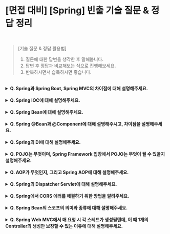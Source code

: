 # [면접 대비] [Spring] 빈출 기술 질문 & 정답 정리

<br>

> [기술 질문 & 정답 활용법]
> 1. 질문에 대한 답변을 생각한 후 말해봅니다.
> 2. 답변 후 정답과 비교해보는 식으로 진행해보세요.
> 3. 반복하시면서 습득하시면 좋습니다.

<br>

<details>
<summary><strong>Q. Spring과 Spring Boot, Spring MVC의 차이점에 대해 설명해주세요.</strong></summary>

<br>

* **Spring은 Java 기반 애플리케이션 개발을 지원하는 오픈소스 프레임워크이다.**
  * POJO만을 이용해 복잡성을 제거하고, 가벼운 코드로 기업용 애플리케이션을 제작하는 기능을 제공하는데 그 목적이 있다.
  * Spring에서는 개발자가 직접 스프링 컨테이너 구성, 빈 객체 등록, 의존성을 설정해야 하는 번거로움이 있다.
  
<br>

* **반면, Spring Boot는 기존 Spring에서 보일러 플레이트 코드를 최소화하고 자동 구성을 통해 빠르게 애플리케이션 개발에 착수할 수 있도록 하는 Spring 프레임워크의 종류이다.**
  * Spring과의 차이점
    * 자동 의존성 주입과 빈 객체 등록, 스프링 컨테이너 구성이 가능하다.
    * Tomcat과 같은 임베디드 서버를 제공해 jar 파일로 엑스포트가 가능하다.
    * Spring MVC, Spring Data JPA, Spring Security 등 다른 Spring Framework 모듈에 대해 선택적으로 자동 설정이 가능하다.   

<br>

* Spring MVC는 웹 애플리케이션 기반 개발에 있어 MVC 패턴 관련 설정을 제공하는 Spring 프레임워크의 종류이다.
  * DispatcherServlet, ViewResolver, ModelAndView 등의 기능을 제공한다.

<br>

> 참고 : Spring 공식 사이트는 Spring Boot와 Spring MVC 또한 프레임워크로 규정하고 있다. <br>
> `프레임워크 내부의 프레임워크로 이해하면 편할 것 같다..`

<br>

# [REFERENCE, Spring vs Spring Boot vs Spring MVC](https://velog.io/@lucaschoi/Spring-vs-Spring-boot-vs-Spring-MVC)

<br>

</details>

<br>

<details>
<summary><strong>Q. Spring IOC에 대해 설명해주세요.</strong></summary>

<br>

* IOC는 Inversion Of Control의 약자로, 제어의 역전이라는 사전적 의미를 가지고 있다.
* **이는 객체의 생성과 생명주기 관리를 프레임워크가 담당하게 하며, 개발자는 비즈니스 로직에 더 집중하게 하는 디자인 패턴이자 편의 기능을 의미한다**.
* Spring에서의 IOC는 Application Context가 해당 역할을 담당하며, Application Context는 Bean 객체들의 생성, 설정, 관리 등 객체의 전체 생명주기를 담당한다.
* 이러한 방식은 개발자가 직접 객체 간 의존성을 관리하지 않아도 된다.

<br>

* [#REFERENCE, 스프링 프레임워크의 IOC](https://f-lab.kr/insight/understanding-spring-ioc-di?gad_source=1&gclid=Cj0KCQjw_-GxBhC1ARIsADGgDjtex4IqBSZkF97OPRnSYJty7VVlel7DXEVZBet95rQok90s84iRm6gaAsueEALw_wcB)
* [#REFERENCE, BeanFactory와 ApplicationContext](https://velog.io/@saint6839/BeanFactory-%EC%99%80-ApplicationContext%EC%9D%98-%EC%B0%A8%EC%9D%B4)

<br>

<details>
<summary><strong>QQ. Spring IOC 컨테이너에 대해 설명해주세요.</strong></summary>

<br>

* **IOC 컨테이너란, IOC 디자인 패턴에 의해 생성된 객체들의 생명주기와 의존성을 관리하는 컨테이너이다.**
* 이렇게 IOC 컨테이너에 의해 관리되는 객체를 Spring Bean이라고 한다.
* IOC 컨테이너의 종류에는 크게 Bean Factory와 Application Context가 있다.
  * Bean Factory : Spring Bean의 생명주기를 관리 및 의존성 설정을 담당하는 기본적인 IOC 컨테이너이자 최상위 인터페이스
  * Application Context : Bean Factory에서 확장된 형태로, 국제화 기능 및 이벤트 관리 기능이 추가

<br>

<details>
<summary><strong>QQQ. Spring IOC 컨테이너의 역할에 대해 설명해주세요.</strong></summary>

<br>

* **애플리케이션 시행 시점에 Spring Bean 오브젝트를 인스턴스화 하고, DI를 실시한 이후 최초로 애플리케이션을 실행할 하나의 Bean을 제공한다.**

</details>
</details>
</details>

<br>

<details>

<summary><strong>Q. Spring Bean에 대해 설명해주세요.</strong></summary>

<br>

* **Spring Bean이란 IOC 컨테이너에 의해 관리되는 객체를 의미한다.**
* IOC 패턴에 의해 생성과 제어권이 개발자가 아닌 스프링 프레임워크에서 관리되는 객체이다.
* 등록 방법 : xml을 통한 방법, 어노테이션을 통한 방법
  * (@Configuration-@Bean, @Component 이후 Component Scan, @SpringBootApplication을 통한 Component Scan 등)
* 이러한 Spring Bean은 IOC 컨테이너에 의해 의존성 주입(DI, Dependency Injection) 된다.

<br>

> Spring Bean과 Java Bean의 차이
> * Java Bean : Java로 작성된 객체이며, 데이터 표현을 목적으로 한다.
>   * private 속성의 멤버 변수를 가지고 있으며, 멤버 변수에 대한 설정자와 접근자를 가진다. 
> * Spring Bean : IOC 컨테이너에 의해 생명주기가 관리되는 Java 객체를 의미한다.

</details>

<br>

<details>
<summary><strong>Q. Spring @Bean과 @Component에 대해 설명해주시고, 차이점을 설명해주세요. </strong></summary>

<br>

* **두 어노테이션 모두 Spring IOC 컨테이너에 Bean을 등록하기 위해 사용된다.**
  * 두 어노테이션 모두 선언된 객체를 기반으로 실행 시점에 인스턴스 객체를 1회 (싱글톤) 생성한 후 이용한다.
* **두 어노테이션의 차이점은 선언하는 레벨의 차이로, @Bean은 메소드 레벨에서, @Component는 클래스 레벨에서 선언된다는 차이가 있다.**
* @Bean
  * 개발자가 컨트롤이 불가능한 외부 라이브러리가 제공하는 객체의 메소드에 사용된다.
  * 외부 라이브러리 클래스 레벨에 @Configuration을 명시하며, 메소드 레벨에 @Bean을 명시해 반환되는 객체를 수동으로 Bean으로 등록한다.
    * @Configuration의 내부에는 @Component가 포함되어 있어 런타임 시 컴포넌트 스캔이 가능하다.
* @Component
  * 개발자가 컨트롤이 가능한 내부 클래스 레벨에 @Component를 명시해 해당 객체를 Bean으로 등록한다.
  
<br>

[#REFERENCE, @Bean과 @Component의 차이](https://youngjinmo.github.io/2021/06/bean-component/)

</details>

<br>

<details>
<summary><strong>Q. Spring의 DI에 대해 설명해주세요.</strong></summary>

<br>

* **DI는 Dependency Injection의 약자로, 의존성 주입을 의미한다.**
  * DI는 외부에서 객체 간의 관계를 결정하는 것으로, 객체를 직접 생성하는 것이 아닌 외부에서 생성후 주입시켜주는 방식이다.
  * 즉, DI를 통해 객체 간의 관계를 동적으로 주입해 유연성을 확보하고 결합도를 낮출 수 있다.
* **즉, Spring DI는 IOC 컨테이너에 의해 생성된 Java Bean 객체를 필요로 하는 외부 컴포넌트에 관계를 동적으로 주입하는 과정이다.**

<br>

<details>
<summary><strong>QQ. Spring DI의 종류와 작동 방식에 대해 설명해주세요. </strong></summary>

<br>

* **Spring DI에는 필드 주입과 Setter 주입, 생성자 주입이 있다.**
* Field 주입 (Field 주입)
    * 기초적인 주입 방식으로 Spring에서는 필드에 @Autowired를 명시해 의존성을 주입한다.
    * 장점
        * 가독성, 사용하기 편리하다.
    * 단점
        * 스프링 DI 컨테이너에서만 동작할 수 있는 의존성으로 인해 Java 코드 선에서는 테스트가 불가능하다.
        * 불변성이 보장되지 않는다.
        * 순환참조 문제가 발생할 수 있다.
        * 의존성이 특정 컨테이너에 의해 숨겨지게 된다.
* Setter 주입 (Setter Injection)
    * 선택적이며, 변경 가능한 의존 관계에 사용된다.
    * Spring Bean을 선택적으로 등록할 수 있다.
* 생성자 주입 (Constructor Injection)
    * 생성자 호출 시점에 한 번만 호출되므로, 해당 객체의 불변 상태를 보장한다.
    * Null Pointer Exception을 방지 할 수 있다.
    * 해당 객체가 바꿔치기 당할 일이 없으며, 호출하는 객체의 고유성과 명확성을 보장한다.

<br>

> DI Framework의 핵심 아이디어는 관리되는 클래스가 DI Container에 대한 의존성이 없어야 한다는 것이다.
> * 즉, 필요 의존성을 전달하면 독립적으로 인스턴스화 될 수 있는 POJO여야 한다.
> * 그러나, Spring DI에서의 필드 주입은 필요한 의존성을 가진 Class를 곧바로 인스턴스화 시킬 수 없다는 단점이 있다.
> * `POJO` Plain Old Java Object의 줄임말로, 이후 후술한다.

<br>

[#REFERENCE, DI의 세가지 방법](https://velog.io/@gillog/Spring-DIDependency-Injection-%EC%84%B8-%EA%B0%80%EC%A7%80-%EB%B0%A9%EB%B2%95)

</details>

<br>

<details>
<summary><strong>QQ. Spring DI에서 의존성 주입 과정에 대해 설명해주세요.</strong></summary>

<br>

* **Spring IOC 컨테이너에서 타입(해당 클래스)을 이용해 의존 대상 객체를 검색하고, 이를 할당할 수 있는 Bean 객체를 찾아 주입한다.**
* **이 과정을 autowiring이라고 부른다.** 
* 이 과정에서 해당하는 클래스의 메타 데이터를 읽어오기 위해 Java Reflection API가 사용된다.
* 빈을 생성한 후에 IOC 컨테이너에 의해 Bean 객체가 autowiring 되며, autowire 된 시점 이후 Bean 객체의 초기화가 진행된다.

</details>

</details>

<br>

<details>
<summary><strong>Q. POJO는 무엇이며, Spring Framework 입장에서 POJO는 무엇이 될 수 있을지 설명해주세요.</strong></summary>

<br>

* **POJO는 Plain Old Java Code의 약자로, 외부 인터페이스나 API에 종속되지 않는 Java 순수 코드이다.**
  * POJO는 특정 환경에 종속되지 않기 때문에 유연하며, 단위 테스트가 용이하다.
* **Spring Framework 입장에서 POJO는 비즈니스 로직과 도메인 단의 작업을 수행하는 대상이다.**
  * 이는 비즈니스 로직과 도메인이 POJO가 되게끔 구성해야 됨을 의미한다.
  * 따라서 POJO로 비즈니스 로직과 도메인이 구성될 수 있게끔 인프라 로직을 분리하는 역할을 수행하는 것이 Spring AOP이다.

</details>

<br>

<details>
<summary><strong>Q. AOP가 무엇인지, 그리고 Spring AOP에 대해 설명해주세요.</strong></summary>

<br>

* **AOP는 Aspect Oriented Programming의 약자로, 관점 지향 프로그래밍을 의미한다.**
* **AOP는 어떠한 로직을 부가 로직(인프라 로직), 핵심적인 로직(비즈니스 로직)으로 나누어, 각 로직을 관점(Aspect) 단위로 묶어 모듈화하는 기법이다.**
  * `ex)` 하나의 기능에 포함되는 부가 로직(파일 입출력, 서비스 호출 등)을 보일러 플레이트 코드로 간주해, 이를 각자 모듈화하는 것
* 즉, AOP는 재사용되는 코드를 모듈화하여, 개발자로 하여금 비즈니스 로직을 구현하는데 집중하는 기능을 한다.

<br>

* **Spring AOP는 이러한 AOP를 지원하는 기술로, 트랜잭션 관리, 로깅 등의 인프라 로직을 각각 모듈화해 필요 시 호출하는 기능을 지원한다.**
* 따라서, AOP를 통해 인프라 로직을 분리함으로써, 개발자는 비즈니스 로직 구현에 집중할 수 있다.
* 대표적인 빌트인 AOP에는 @Transactional, @Secured, @Pre/PostAuthorized가 있다.
* 개발자는 관점에 따라 @Aspect를 통해 AOP를 커스텀할 수 있다.

<br>

[#REFERENCE, Spring AOP, 알고 쓰자](https://velog.io/@dkwktm45/Spring-AOP%EB%A5%BC-%EC%95%8C%EA%B3%A0-%EC%82%AC%EC%9A%A9-%EB%B0%A9%EB%B2%95%EC%9D%84-%EC%95%8C%EC%9E%90)


</details>

<br>

<details>
<summary><strong>Q. Spring의 Dispatcher Servlet에 대해 설명해주세요.</strong></summary>

<br>

* **Dispatcher Servlet은 Http Protocol로 들어오는 모든 요청을 가장 먼저 받아 적합한 컨트롤러에 위임해주는 Front Controller이다.**
* Servlet은 클라이언트의 요청에 따라 웹페이지를 동적으로 구성해주는 자바 클래스이다.
* 기본적으로 Servlet은 한개의 요청에 하나의 Servlet을 구성한다.
* 요청이 많을 시 다수의 Servlet이 생성되어 다수의 컨트롤러를 관리해야 한다는 문제점이 있다.
* **따라서, Front Controller 패턴을 사용해 중앙에서 하나의 Servlet이 요청을 받아 Handler Mapping을 통해 적합한 컨트롤러로 분배하는 방식으로 개선한 것이 Dispatcher Servlet이다.**

<br>

<details>
<summary><strong>QQ. Spring에서 Front Controller 패턴에 대해 설명해주세요. </strong></summary>

<br>

* **Front Controller 패턴은 기존의 클라이언트 요청마다 요청에 맞는 컨트롤러(서블렛)를 작성하는 방식을 개선하기 위해 등장한 패턴이다.**
* **따라서, 프론트 컨트롤러 패턴은 모든 요청을 받는 하나의 컨트롤러를 위임해 앞단에 두어 컨트롤러 공통영역을 처리한 이후 해당 요청을 수행할 컨트롤러를 호출해 요청을 전달하는 방식을 의미한다.**
* 장점
  * 모든 컨트롤러에서 공통적으로 작성되는 보일러플레이트 코드를 줄일 수 있다.
  * 보안, 라우팅 등 공통적인 기능을 캡슐화 할 수 있다.
* Spring Framework에서는 Spring MVC와 함께 이러한 Front Controller 패턴이 준용되며, 이를 구현한 개체가 Dispatcher Servlet이다.

</details>

<br>

<details>
<summary><strong>QQ. Dispatcher Servlet의 동작 흐름에 대해 설명해주세요. </strong></summary>

<br>

1. 클라이언트 요청을 디스패처 서블릿이 받는다.
2. 요청 정보를 통해 요청을 위임할 컨트롤러를 찾는다.
3. 요청을 컨트롤러로 위임할 핸들러 어댑터를 찾아 전달한다.
4. 핸들러 어댑터가 컨트롤러로 요청을 위임한다.
5. 비즈니스 로직 처리 -> 컨트롤러가 반환값을 반환한다.
6. 핸들러 어댑터가 반환값을 처리한 후 디스패처 서블릿으로 넘긴다.
7. 디스패처 서블릿이 서버의 응답을 클라이언트로 반환한다.

</details>

<br>

[REFERENCE, Spring의 Dispatcher Servlet](https://mangkyu.tistory.com/18)

</details>

<br>

<details>
<summary><strong>Q. Spring에서 CORS 에러를 해결하기 위한 방법을 알려주세요.</strong></summary>

<br>

* 이하의 3가지 방법이 대표적으로 있다.
1. WebMvcConfigurer를 구현한 Configuration 클래스를 통해 addCorsMappings를 통해 재정의하는 방법
2. Spring Security에서 CorsConfigurationSource를 Bean으로 등록하고 SecurityConfig에 추가하는 방법
3. 클래스 레벨에 @CrossOrigin을 설정하는 방법

</details>

<br>

<details>
<summary><strong>Q. Spring Bean의 스코프의 의미와 종류에 대해 설명해주세요.</strong></summary>

<br>

* **Spring Bean의 스코프는 Bean이 존재할 수 있는 생명주기이자 범위를 뜻한다.**
* 종류로는 Singleton, Application, Prototype, Web(Session, Request, Application)이 있다.
  * Singleton : 기본 스코프로서 스프링 IOC 컨테이너(애플리케이션)의 시작과 종료까지 유지되는 가장 넓고, 포괄적인 범위의 스코프이다.
  * Prototype : Bean 생성과 DI 시점까지만 유지되는 스코프
    * 요청이 오면 항상 새로운 인스턴스를 생성하며 반환하고, 이후에 관리하지 않으므로 프로토타입을 받은 객체가 관리해야 한다.
  * Web
    * Request : 각각의 요청이 들어오고 응답이 나갈때까지 유지되는 스코프
    * Session : 세션이 생성되고 종료 시까지 유지되는 스코프
    * Application : 웹의 서블릿 컨텍스트와 같은 범위로 유지되는 스코프

<br>

[#REFERENCE, Spring Bean의 스코프](https://mangkyu.tistory.com/117)

</details>

<br>

<details>
<summary><strong>Q. Spring Web MVC에서 매 요청 시 각 스레드가 생성될텐데, 이 때 1개의 Controller의 생성만 보장할 수 있는 이유에 대해 설명해주세요. </strong></summary>

<br>

* **각 스레드 생성에 따른 매 요청 시 1개의 Controller의 생성을 보장하는 데에는 Spring IOC가 Spring Bean을 생성할 시 싱글톤 패턴으로 생성하기 때문이다.**
1. @Controller는 @Component의 어노테이션을 가지고 있기에, @Controller로 구현된 컨트롤러는 IOC 컨테이너에 의해 Spring Bean으로 관리된다.
2. 이러한 Spring Bean은 스코프를 지정해주지 않는 이상 기본적으로 Singleton 스코프이다.
2. Spring Bean은 IOC 컨테이너의 Application Context에 의해 실행 이후 생성되며, 실제 사용되는 시점에 DI를 통해 초기화된다.
3. 즉, 각각 다른 스레드에서 동일한 컨트롤러를 호출해도 Spring Bean에 의해 관리되기 때문에 동일한 컨트롤러임이 보장된다.
4. 의존성 주입 시점에 각기 다른 인스턴스를 받길 원하면 스코프 수명을 Singleton이 아닌 Prototype 등으로 조정해야 한다. 

</details>

<br>